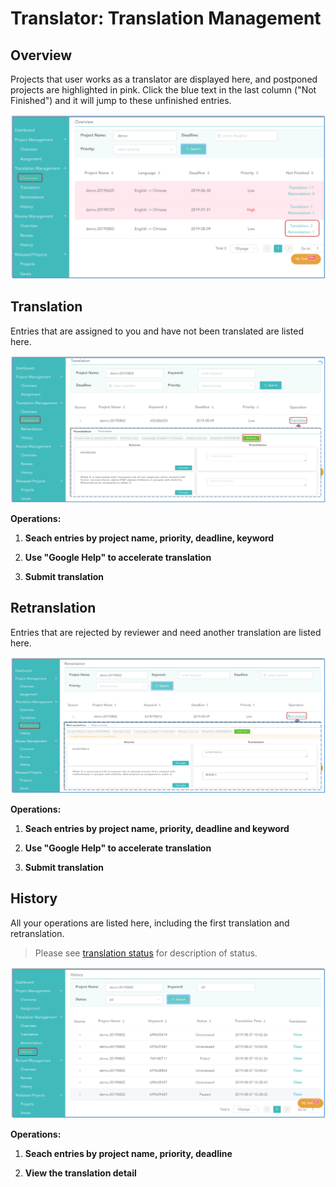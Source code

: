 # Translator: Translation Management

<!-- toc -->

## Overview

Projects that user works as a translator are displayed here, and postponed projects are highlighted in pink. 
Click the blue text in the last column ("Not Finished") and it will jump to these unfinished entries.

![](/assets/translation_management.overview.png)

## Translation

Entries that are assigned to you and have not been translated are listed here.

![](/assets/translation_management.translation.png)

**Operations:**

1. **Seach entries by project name, priority, deadline, keyword**

2. **Use "Google Help" to accelerate translation**

3. **Submit translation**


## Retranslation

Entries that are rejected by reviewer and need another translation are listed here.

![](/assets/translation_management.retranslation.png)

**Operations:**

1. **Seach entries by project name, priority, deadline and keyword**

2. **Use "Google Help" to accelerate translation**

3. **Submit translation**


## History

All your operations are listed here, including the first translation and retranslation. 

> Please see [translation status](../glossary.md#translation-status) for description of status.

![](/assets/translation_management.history.png)

**Operations:**

1. **Seach entries by project name, priority, deadline**

2. **View the translation detail**






